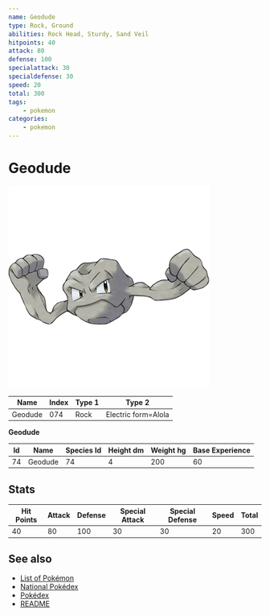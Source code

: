 ```yaml
---
name: Geodude
type: Rock, Ground
abilities: Rock Head, Sturdy, Sand Veil
hitpoints: 40
attack: 80
defense: 100
specialattack: 30
specialdefense: 30
speed: 20
total: 300
tags:
    - pokemon
categories:
    - pokemon
---
```


# Geodude


![Geodude](images/074.png)

| **Name** | **Index** | **Type 1** | **Type 2** |
|----|----|----|----|
| Geodude | 074 | Rock | Electric form=Alola  |

**Geodude** 




| **Id** | **Name** | **Species Id** | **Height dm** | **Weight hg** | **Base Experience** |
|--------|----------|----------------|------------|------------|---------------------|
| 74 | Geodude | 74 | 4 | 200 | 60 |



## Stats

| **Hit Points** | **Attack** | **Defense** | **Special Attack** | **Special Defense** | **Speed** | **Total** |
|----------------|------------|-------------|--------------------|---------------------|-----------|-----------|
| 40 | 80 | 100 | 30 | 30 | 20 | 300 |

## See also

- [List of Pokémon](../pokemon.md)
- [National Pokédex](../national_pokedex.md)
- [Pokédex](../pokedex.md)
- [README](../README.md)
